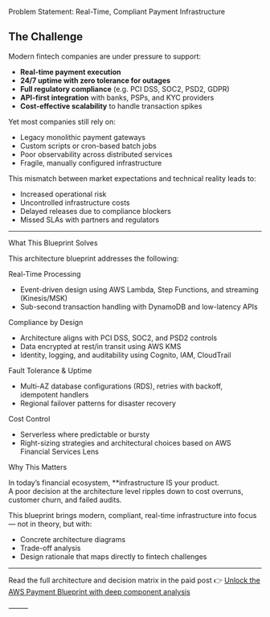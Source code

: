 
Problem Statement: Real-Time, Compliant Payment Infrastructure

##  The Challenge

Modern fintech companies are under pressure to support:

-  **Real-time payment execution**
-  **24/7 uptime with zero tolerance for outages**
-  **Full regulatory compliance** (e.g. PCI DSS, SOC2, PSD2, GDPR)
-  **API-first integration** with banks, PSPs, and KYC providers
-  **Cost-effective scalability** to handle transaction spikes

Yet most companies still rely on:
- Legacy monolithic payment gateways
- Custom scripts or cron-based batch jobs
- Poor observability across distributed services
- Fragile, manually configured infrastructure

This mismatch between market expectations and technical reality leads to:
- Increased operational risk
- Uncontrolled infrastructure costs
- Delayed releases due to compliance blockers
- Missed SLAs with partners and regulators

---

 What This Blueprint Solves

This architecture blueprint addresses the following:

 Real-Time Processing
- Event-driven design using AWS Lambda, Step Functions, and streaming (Kinesis/MSK)
- Sub-second transaction handling with DynamoDB and low-latency APIs

Compliance by Design
- Architecture aligns with PCI DSS, SOC2, and PSD2 controls
- Data encrypted at rest/in transit using AWS KMS
- Identity, logging, and auditability using Cognito, IAM, CloudTrail

Fault Tolerance & Uptime
- Multi-AZ database configurations (RDS), retries with backoff, idempotent handlers
- Regional failover patterns for disaster recovery

 Cost Control
- Serverless where predictable or bursty
- Right-sizing strategies and architectural choices based on AWS Financial Services Lens


Why This Matters

In today’s financial ecosystem, **infrastructure IS your product.  
A poor decision at the architecture level ripples down to cost overruns, customer churn, and failed audits.

This blueprint brings modern, compliant, real-time infrastructure into focus — not in theory, but with:
- Concrete architecture diagrams
- Trade-off analysis
- Design rationale that maps directly to fintech challenges

---

Read the full architecture and decision matrix in the paid post 
👉 [Unlock the AWS Payment Blueprint with deep component analysis ](https://architectsassemble.substack.com/p/building-real-time-payments-uk-fast)


⸻

